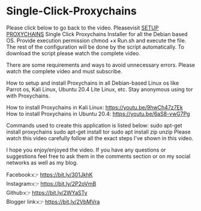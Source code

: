 # Single-Click-Proxychains
Please click below to go back to the video.
Pleasevisit
<a href="https://youtu.be/ovZ4dh1SThI">SETUP PROXYCHAINS</a>
Single Click Proxychains Installer for all the Debian based OS. Provide execution permission chmod +x Run.sh and execute the file. The rest of the configuration will be done by the script automatically. To download the script please watch the complete video. 

There are some requirements and ways to avoid unnecessary errors. Please watch the complete video and must subscribe.

How to setup and install Proxychains in all Debian-based Linux os like Parrot os, Kali Linux, Ubuntu 20.4 Lite Linux, etc. Stay anonymous using tor with Proxychains. 
 
How to install Proxychains in Kali Linux: https://youtu.be/9hwCh47z7Ek
<BR />
How to install Proxychains in Ubuntu 20.4: https://youtu.be/6aS8-vwG7Pg

Commands used to create this application is listed below:
sudo apt-get install proxychains
sudo apt-get install tor
sudo apt install zip unzip
Please watch this video carefully follow all the exact steps I've shown in this video. 

I hope you enjoy/enjoyed the video. If you have any questions or suggestions feel free to ask them in the comments section or on my social networks as well as my blog.

Facebook:👉 https://bit.ly/301JkhK <BR />
Instagram:👉 https://bit.ly/2P2oVmB <BR />
Github:👉 https://bit.ly/2WYaSTy <BR />
Blogger link:👉 https://bit.ly/2VbMVra <BR />
